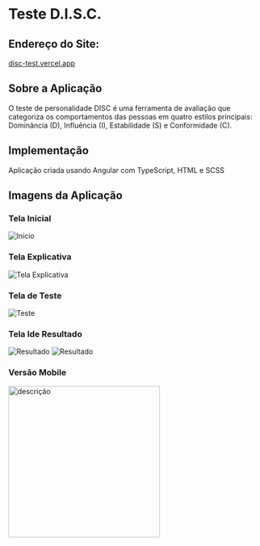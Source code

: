 # Teste D.I.S.C.

## Endereço do Site: 

[disc-test.vercel.app](https://disc-test.vercel.app/)

## Sobre a Aplicação

O teste de personalidade DISC é uma ferramenta de avaliação que categoriza os comportamentos das pessoas em quatro estilos principais: Dominância (D), Influência (I), Estabilidade (S) e Conformidade (C).

## Implementação

Aplicação criada usando Angular com TypeScript, HTML e SCSS

## Imagens da Aplicação

### Tela Inicial

![Início](https://i.imgur.com/dO136RA.png)

### Tela Explicativa
![Tela Explicativa](https://i.imgur.com/q3uVC4D.png)

### Tela de Teste
![Teste](https://i.imgur.com/P7t0pWM.png)

### Tela Ide Resultado

![Resultado](https://i.imgur.com/6YMkxAv.png) ![Resultado](https://i.imgur.com/3EaI3Gc.png)

### Versão Mobile

<img src="https://i.imgur.com/6tSW9Ny.png" alt="descrição" width="300">



